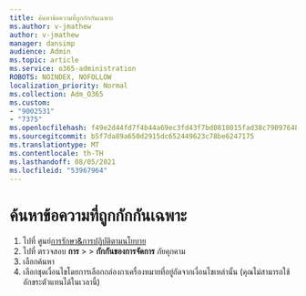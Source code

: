 ```yaml
---
title: ค้นหาข้อความที่ถูกกักกันเฉพาะ
ms.author: v-jmathew
author: v-jmathew
manager: dansimp
audience: Admin
ms.topic: article
ms.service: o365-administration
ROBOTS: NOINDEX, NOFOLLOW
localization_priority: Normal
ms.collection: Adm_O365
ms.custom:
- "9002531"
- "7375"
ms.openlocfilehash: f49e2d44fd7f4b44a69ec3fd43f7bd0818015fad38c79097648456f53ff6870e
ms.sourcegitcommit: b5f7da89a650d2915dc652449623c78be6247175
ms.translationtype: MT
ms.contentlocale: th-TH
ms.lasthandoff: 08/05/2021
ms.locfileid: "53967964"
---
```

# <a name="find-a-specific-quarantined-message"></a>ค้นหาข้อความที่ถูกกักกันเฉพาะ

1. ไปที่ ศูนย์[การรักษา&การปฏิบัติตามนโยบาย](https://go.microsoft.com/fwlink/p/?linkid=2077143)
2. ไปที่ ตรวจสอบ **การ**  >    >  **กักกันของการจัดการ** ภัยคุกคาม
3. เลือกค้นหา
4. เลือกชุดเงื่อนไขโดยการเลือกกล่องกาเครื่องหมายที่อยู่ถัดจากเงื่อนไขเหล่านั้น (คุณไม่สามารถใช้อักขระตัวแทนได้ในเวลานี้)
